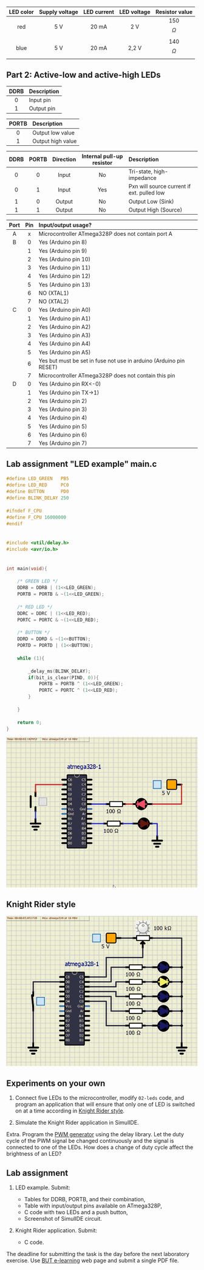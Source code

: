 

| **LED color** | **Supply voltage** | **LED current** | **LED voltage** | **Resistor value** |
| :-: | :-: | :-: | :-: | :-: |
| red | 5&nbsp;V | 20&nbsp;mA | 2&nbsp;V | 150 $$\Omega$$ |
| blue | 5&nbsp;V | 20&nbsp;mA | 2,2&nbsp;V |140 $$\Omega$$ |



## Part 2: Active-low and active-high LEDs

| **DDRB** | **Description** |
| :-: | :-- |
| 0 | Input pin |
| 1 | Output pin |

| **PORTB** | **Description** |
| :-: | :-- |
| 0 | Output low value |
| 1 | Output high value |

| **DDRB** | **PORTB** | **Direction** | **Internal pull-up resistor** | **Description** |
| :-: | :-: | :-: | :-: | :-- |
| 0 | 0 | Input | No | Tri-state, high-impedance |
| 0 | 1 | Input | Yes | Pxn will source current if ext. pulled low |
| 1 | 0 | Output | No | Output Low (Sink) |
| 1 | 1 | Output | No | Output High (Source) |



| **Port** | **Pin** | **Input/output usage?** |
| :-: | :-: | :-- |
| A | x | Microcontroller ATmega328P does not contain port A |
| B | 0 | Yes (Arduino pin 8) |
|   | 1 | Yes (Arduino pin 9) |
|   | 2 | Yes (Arduino pin 10) |
|   | 3 | Yes (Arduino pin 11) |
|   | 4 | Yes (Arduino pin 12) |
|   | 5 | Yes (Arduino pin 13) |
|   | 6 | NO (XTAL1) |
|   | 7 | NO (XTAL2) |
| C | 0 | Yes (Arduino pin A0) |
|   | 1 | Yes (Arduino pin A1) |
|   | 2 | Yes (Arduino pin A2) |
|   | 3 | Yes (Arduino pin A3) |
|   | 4 | Yes (Arduino pin A4) |
|   | 5 | Yes (Arduino pin A5) |
|   | 6 | Yes but must be set in fuse not use in arduino (Arduino pin RESET)  |
|   | 7 | Microcontroller ATmega328P does not contain this pin |
| D | 0 | Yes (Arduino pin RX<-0) |
|   | 1 | Yes (Arduino pin TX->1) |
|   | 2 | Yes (Arduino pin 2) |
|   | 3 | Yes (Arduino pin 3) |
|   | 4 | Yes (Arduino pin 4) |
|   | 5 | Yes (Arduino pin 5) |
|   | 6 | Yes (Arduino pin 6) |
|   | 7 | Yes (Arduino pin 7) |

## Lab assignment "LED example" main.c

```c
#define LED_GREEN   PB5
#define LED_RED     PC0
#define BUTTON     	PD0
#define BLINK_DELAY 250

#ifndef F_CPU
#define F_CPU 16000000
#endif


#include <util/delay.h>
#include <avr/io.h>


int main(void){

    /* GREEN LED */
    DDRB = DDRB | (1<<LED_GREEN);
    PORTB = PORTB & ~(1<<LED_GREEN);

	/* RED LED */
	DDRC = DDRC | (1<<LED_RED);
	PORTC = PORTC & ~(1<<LED_RED);

	/* BUTTON */
	DDRD = DDRD & ~(1<<BUTTON);
	PORTD = PORTD | (1<<BUTTON);

    while (1){

        _delay_ms(BLINK_DELAY);
		if(bit_is_clear(PIND, 0)){
			PORTB = PORTB ^ (1<<LED_GREEN);
			PORTC = PORTC ^ (1<<LED_RED);
		}

    }

    return 0;
}

```

![02-leds](../../Images/02-leds.gif)

## Knight Rider style

![02-KR](../../Images/02-KRstyle.gif)

## Experiments on your own

1. Connect five LEDs to the microcontroller, modify `02-leds` code, and program an application that will ensure that only one of LED is switched on at a time according in [Knight Rider style](https://www.youtube.com/watch?v=w-P-2LdS6zk).

2. Simulate the Knight Rider application in SimulIDE.

Extra. Program the [PWM generator](https://www.analogictips.com/pulse-width-modulation-pwm/) using the delay library. Let the duty cycle of the PWM signal be changed continuously and the signal is connected to one of the LEDs. How does a change of duty cycle affect the brightness of an LED?


## Lab assignment

1. LED example. Submit:
    * Tables for DDRB, PORTB, and their combination,
    * Table with input/output pins available on ATmega328P,
    * C code with two LEDs and a push button,
    * Screenshot of SimulIDE circuit.

2. Knight Rider application. Submit:
    * C code.

The deadline for submitting the task is the day before the next laboratory exercise. Use [BUT e-learning](https://moodle.vutbr.cz/) web page and submit a single PDF file.
